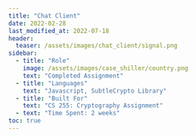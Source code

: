 ```yaml
---
title: "Chat Client"
date: 2022-02-28
last_modified_at: 2022-07-18
header:
  teaser: /assets/images/chat_client/signal.png
sidebar:
  - title: "Role"
    image: /assets/images/case_shiller/country.png
    text: "Completed Assignment"
  - title: "Languages"
    text: "Javascript, SubtleCrypto Library"    
  - title: "Built For"
    text: "CS 255: Cryptography Assignment"
  - text: "Time Spent: 2 weeks"
toc: true
---
```



